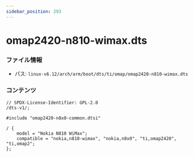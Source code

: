 ```yaml
---
sidebar_position: 293
---
```

# omap2420-n810-wimax.dts

### ファイル情報

- パス: `linux-v6.12/arch/arm/boot/dts/ti/omap/omap2420-n810-wimax.dts`

### コンテンツ

```dts
// SPDX-License-Identifier: GPL-2.0
/dts-v1/;

#include "omap2420-n8x0-common.dtsi"

/ {
	model = "Nokia N810 WiMax";
	compatible = "nokia,n810-wimax", "nokia,n8x0", "ti,omap2420", "ti,omap2";
};

```

